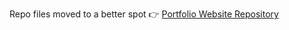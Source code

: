 Repo files moved to a better spot 👉 [Portfolio Website Repository](https://github.com/ahamSel/portfolio)
